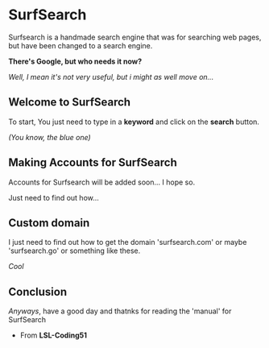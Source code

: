 # SurfSearch

Surfsearch is a handmade search engine that was for searching web pages, but have been changed to a search engine.

__There's Google, but who needs it now?__

_Well, I mean it's not very useful, but i might as well move on..._

## Welcome to SurfSearch

To start, You just need to type in a __keyword__ and click on the __search__ button.

_(You know, the blue one)_

## Making Accounts for SurfSearch

Accounts for Surfsearch will be added soon... I hope so.

Just need to find out how...

## Custom domain

I just need to find out how to get the domain 'surfsearch.com' or maybe 'surfsearch.go' or something like these.

_Cool_

## Conclusion

_Anyways_, have a good day and thatnks for reading the 'manual' for SurfSearch

 - From
 __LSL-Coding51__
